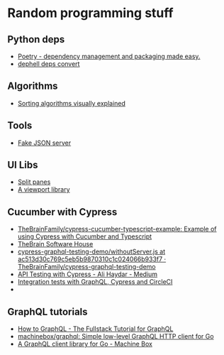 # Random programming stuff


## Python deps

* [Poetry - dependency management and packaging made easy.](https://python-poetry.org/docs/repositories/#using-a-private-repository)
* [dephell deps convert](https://dephell.readthedocs.io/cmd-deps-convert.html)

## Algorithms
* [Sorting algorithms visually explained](http://www.sorting-algorithms.com/)


## Tools
* [Fake JSON server](http://jsonplaceholder.typicode.com/)


## UI Libs
* [Split panes](https://github.com/nathancahill/Split.js)
* [A viewport library](http://asvd.github.io/viewport/)



## Cucumber with Cypress 

* [TheBrainFamily/cypress-cucumber-typescript-example: Example of using Cypress with Cucumber and Typescript](https://github.com/TheBrainFamily/cypress-cucumber-typescript-example)
* [TheBrain Software House](https://github.com/TheBrainFamily?type=source)
* [cypress-graphql-testing-demo/withoutServer.js at ac513d30c769c5eb5b9870310c1c024066b933f7 · TheBrainFamily/cypress-graphql-testing-demo](https://github.com/TheBrainFamily/cypress-graphql-testing-demo/blob/ac513d30c7/web/cypress/integration/withoutServer.js)
* [API Testing with Cypress - Ali Haydar - Medium](https://medium.com/@ali.haydar/api-testing-with-cypress-d8c60ed6aa2e)
* [Integration tests with GraphQL, Cypress and CircleCI](https://medium.com/s19-tech/integration-tests-with-graphql-cypress-and-circleci-d688b3a9a2c6)
* 

## GraphQL tutorials

* [How to GraphQL - The Fullstack Tutorial for GraphQL](https://www.howtographql.com/)
* [machinebox/graphql: Simple low-level GraphQL HTTP client for Go](https://github.com/machinebox/graphql)
* [A GraphQL client library for Go - Machine Box](https://blog.machinebox.io/a-graphql-client-library-for-go-5bffd0455878)
<!--stackedit_data:
eyJoaXN0b3J5IjpbLTE3NTc1OTk1MzMsMTc3NDQzMzE3OCwtND
U4MzgzOV19
-->